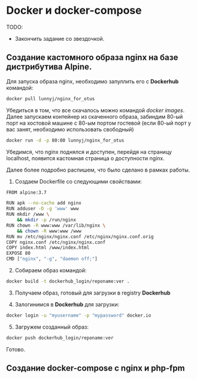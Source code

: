 # Docker и docker-compose

TODO:
- Закончить задание со звездочкой.

## Создание каcтомного образа nginx на базе дистрибутива Alpine.

Для запуска образа nginx, необходимо запуллить его с **Dockerhub** командой:

```bash
docker pull lunnyj/nginx_for_otus
```

Убедиться в том, что все скачалось можно командой *docker images*.
Далее запускаем контейнер из скаченного образа, забиндим 80-ый порт на хостовой машине с 80-ым портом гостевой (если 80-ый порт у вас занят, необходимо использовать свободный)

```bash
docker run -d -p 80:80 lunnyj/nginx_for_otus
```

Убедимся, что nginx поднялся и доступен, перейдя на страницу localhost, появится кастомная страница о доступности nginx.

Далее более подробно распишем, что было сделано в рамках работы.

1. Создаем Dockerfile со следующими свойствами:

```bash
FROM alpine:3.7

RUN apk --no-cache add nginx
RUN adduser -D -g 'www' www
RUN mkdir /www \
    && mkdir -p /run/nginx
RUN chown -R www:www /var/lib/nginx \
    && chown -R www:www /www
RUN mv /etc/nginx/nginx.conf /etc/nginx/nginx.conf.orig
COPY nginx.conf /etc/nginx/nginx.conf
COPY index.html /www/index.html
EXPOSE 80
CMD ["nginx", "-g", "daemon off;"]
```

2. Собираем образ командой:

```bash
docker build -t dockerhub_login/reponame:ver .
```

3. Получаем образ, готовый для загрузки в registry **Dockerhub**

4. Залогинимся в **Dockerhub** для загрузки:

```bash
docker login -u "myusername" -p "mypassword" docker.io
```

5. Загружем созданный образ:

```bash
docker push dockerhub_login/reponame:ver
```
Готово.

## Создание docker-compose с nginx и php-fpm
